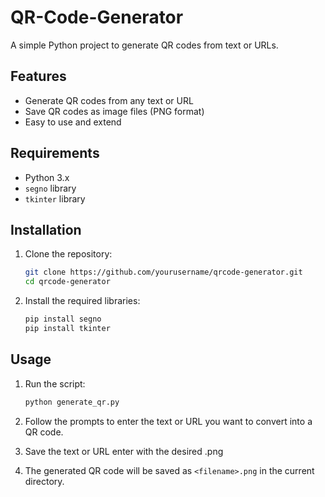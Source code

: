 # QR-Code-Generator

A simple Python project to generate QR codes from text or URLs.

## Features

- Generate QR codes from any text or URL
- Save QR codes as image files (PNG format)
- Easy to use and extend

## Requirements

- Python 3.x
- `segno` library
- `tkinter` library

## Installation

1. Clone the repository:
    ```bash
    git clone https://github.com/yourusername/qrcode-generator.git
    cd qrcode-generator
    ```

2. Install the required libraries:
    ```bash
    pip install segno
    pip install tkinter
    ```

## Usage

1. Run the script:
    ```bash
    python generate_qr.py
    ```

2. Follow the prompts to enter the text or URL you want to convert into a QR code.
   
4. Save the text or URL enter with the desired <filename>.png

5. The generated QR code will be saved as `<filename>.png` in the current directory.

